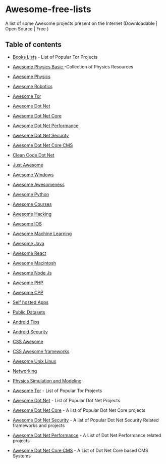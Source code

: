 # Awesome-free-lists
A list of some Awesome projects present on the Internet (Downloadable | Open Source | Free )


## Table of contents
* [Books Lists](https://github.com/learn-anything/books) - List of Popular Tor Projects
* [Awesome Physics Basic <Kids>](https://github.com/GloverDonovan/awesome-physics) -Collection of Physics Resources
* [Awesome Physics <Advanced>](https://github.com/wbierbower/awesome-physics)
* [Awesome Robotics](https://github.com/ahundt/awesome-robotics)
* [Awesome Tor](https://github.com/ajvb/awesome-tor)
* [Awesome Dot Net](https://github.com/quozd/awesome-dotnet)
* [Awesome Dot Net Core](https://github.com/thangchung/awesome-dotnet-core)
* [Awesome Dot Net Performance](https://github.com/adamsitnik/awesome-dot-net-performance)
* [Awesome Dot Net Security](https://github.com/guardrailsio/awesome-dotnet-security)
* [Awesome Dot Net Core CMS](https://github.com/Smilefounder/awesome-dotnet-core-cms)
* [Clean Code Dot Net](https://github.com/thangchung/clean-code-dotnet)
* [Just Awesome](https://github.com/sindresorhus/awesome)
* [Awesome Windows](https://github.com/Awesome-Windows/Awesome)
* [Awesome Awesomeness](https://github.com/bayandin/awesome-awesomeness)
* [Awesome Python](https://github.com/vinta/awesome-python)
* [Awesome Courses](https://github.com/prakhar1989/awesome-courses)
* [Awesome Hacking](https://github.com/Hack-with-Github/Awesome-Hacking)
* [Awesome IOS](https://github.com/vsouza/awesome-ios)
* [Awesome Machine Learning](https://github.com/josephmisiti/awesome-machine-learning)
* [Awesome Java](https://github.com/akullpp/awesome-java)
* [Awesome React](https://github.com/enaqx/awesome-react)
* [Awesome Macintosh](https://github.com/jaywcjlove/awesome-mac)
* [Awesome Node Js](https://github.com/sindresorhus/awesome-nodejs)
* [Awesome PHP](https://github.com/ziadoz/awesome-php)
* [Awesome CPP](https://github.com/fffaraz/awesome-cpp)
* [Self hosted Apps](https://github.com/awesome-selfhosted/awesome-selfhosted)
* [Public Datasets](https://github.com/awesomedata/awesome-public-datasets)
* [Android Tips](https://github.com/tangqi92/Android-Tips)
* [Android Security](https://github.com/ashishb/android-security-awesome)
* [CSS Awesome](https://github.com/awesome-css-group/awesome-css)
* [CSS Awesome frameworks](https://github.com/troxler/awesome-css-frameworks)
* [Awesome Unix Linux](https://github.com/sirredbeard/Awesome-UNIX)
* [Networking](https://github.com/clowwindy/Awesome-Networking)
* [Physics Simulation and Modeling <Fritzing App>](https://github.com/fritzing/fritzing-app)








* [Awesome Tor](https://github.com/ajvb/awesome-tor) - List of Popular Tor Projects
* [Awesome Dot Net](https://github.com/quozd/awesome-dotnet) - List of Popular Dot Net Projects
* [Awesome Dot Net Core](https://github.com/thangchung/awesome-dotnet-core) - A list of Popular Dot Net Core projects
* [Awesome Dot Net Security](https://github.com/guardrailsio/awesome-dotnet-security) - A list of Popular Dot Net Security Related frameworks and projects
* [Awesome Dot Net Performance](https://github.com/adamsitnik/awesome-dot-net-performance) - A List of Dot Net Performance related projects
* [Awesome Dot Net Core CMS](https://github.com/Smilefounder/awesome-dotnet-core-cms) - A List of Dot Net Core based CMS Systems

